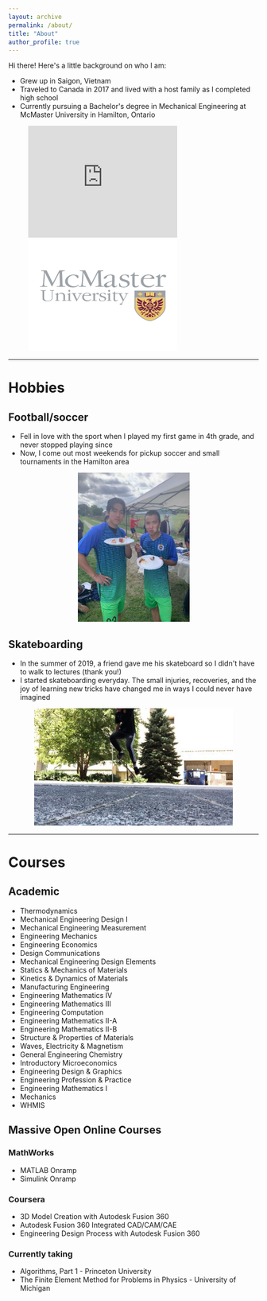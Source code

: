 ```yaml
---
layout: archive
permalink: /about/
title: "About"
author_profile: true
---
```

Hi there! Here's a little background on who I am:
- Grew up in Saigon, Vietnam
- Traveled to Canada in 2017 and lived with a host family as I completed high
school
- Currently pursuing a Bachelor's degree in Mechanical Engineering at McMaster
University in Hamilton, Ontario
<figure class="half">
<iframe src="https://www.google.com/maps/embed?pb=!1m18!1m12!1m3!1d15843913.14377896!2d97.20281095349434!3d14.186409828328388!2m3!1f0!2f0!3f0!3m2!1i1024!2i768!4f13.1!3m3!1m2!1s0x317529292e8d3dd1%3A0xf15f5aad773c112b!2sHo%20Chi%20Minh%20City%2C%20Vietnam!5e0!3m2!1sen!2sca!4v1588610808765!5m2!1sen!2sca" width="300" height="225" frameborder="0" style="border:0;" allowfullscreen="" aria-hidden="false" tabindex="0"></iframe>
<img align="float: right" height="225" width="300" src="/assets/images/mcmaster.png">
</figure>    

---

# Hobbies

## Football/soccer
- Fell in love with the sport when I played my first game in 4th grade, and 
never stopped playing since
- Now, I come out most weekends for pickup soccer and small tournaments in the
Hamilton area

<p align="center">
<img height="300" width="225" src="/assets/images/soccer1.jpg">
</p>

## Skateboarding
- In the summer of 2019, a friend gave me his skateboard so I didn't have to
walk to lectures (thank you!)
- I started skateboarding everyday. The small injuries, recoveries, and the joy
of learning new tricks have changed me in ways I could never have imagined

<p align="center">
<img width="400" src="/assets/images/sb.jpg">
</p>

---

# Courses

## Academic
- Thermodynamics
- Mechanical Engineering Design I
- Mechanical Engineering Measurement
- Engineering Mechanics
- Engineering Economics
- Design Communications
- Mechanical Engineering Design Elements
- Statics & Mechanics of Materials
- Kinetics & Dynamics of Materials
- Manufacturing Engineering
- Engineering Mathematics IV
- Engineering Mathematics III
- Engineering Computation
- Engineering Mathematics II-A
- Engineering Mathematics II-B
- Structure & Properties of Materials
- Waves, Electricity & Magnetism
- General Engineering Chemistry
- Introductory Microeconomics
- Engineering Design & Graphics
- Engineering Profession & Practice
- Engineering Mathematics I
- Mechanics
- WHMIS

## Massive Open Online Courses
### MathWorks
- MATLAB Onramp
- Simulink Onramp

### Coursera
- 3D Model Creation with Autodesk Fusion 360
- Autodesk Fusion 360 Integrated CAD/CAM/CAE
- Engineering Design Process with Autodesk Fusion 360

### Currently taking
- Algorithms, Part 1 - Princeton University
- The Finite Element Method for Problems in Physics - University of Michigan
